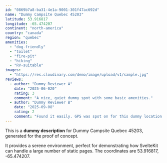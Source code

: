 ```yaml
---
id: "0869b7a8-ba31-4e1a-9001-301f47ac692d"
name: "Dummy Campsite Quebec 45203"
latitude: 53.916817
longitude: -65.474207
continent: "north-america"
country: "canada"
region: "quebec"
amenities:
  - "dog-friendly"
  - "toilet"
  - "fire-pit"
  - "hiking"
  - "RV-suitable"
images:
  - "https://res.cloudinary.com/demo/image/upload/v1/sample.jpg"
reviews:
  - author: "Dummy Reviewer A"
    date: "2025-06-020"
    rating: 3
    comment: "A nice, quiet dummy spot with some basic amenities."
  - author: "Dummy Reviewer B"
    date: "2025-09-08"
    rating: 2
    comment: "Found it easily. GPS was spot on for this dummy location."
---
```


This is a **dummy description** for Dummy Campsite Quebec 45203, generated for the proof of concept.

It provides a serene environment, perfect for demonstrating how SvelteKit can handle a large number of static pages. The coordinates are 53.916817, -65.474207.
